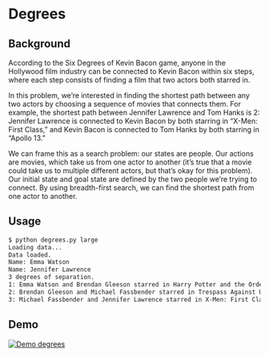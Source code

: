 # Degrees

## Background

According to the Six Degrees of Kevin Bacon game, anyone in the Hollywood film industry can be connected
to Kevin Bacon within six steps, where each step consists of finding a film that two actors both starred in.

In this problem, we’re interested in finding the shortest path between any two actors by choosing a sequence
of movies that connects them. For example, the shortest path between Jennifer Lawrence and Tom Hanks is
2: Jennifer Lawrence is connected to Kevin Bacon by both starring in “X-Men: First Class,” and Kevin Bacon
is connected to Tom Hanks by both starring in “Apollo 13.”

We can frame this as a search problem: our states are people. Our actions are movies, which take us from one
actor to another (it’s true that a movie could take us to multiple different actors, but that’s okay for this problem).
Our initial state and goal state are defined by the two people we’re trying to connect. By using breadth-first search,
we can find the shortest path from one actor to another.

## Usage

```bash
$ python degrees.py large
Loading data...
Data loaded.
Name: Emma Watson
Name: Jennifer Lawrence
3 degrees of separation.
1: Emma Watson and Brendan Gleeson starred in Harry Potter and the Order of the Phoenix
2: Brendan Gleeson and Michael Fassbender starred in Trespass Against Us
3: Michael Fassbender and Jennifer Lawrence starred in X-Men: First Class
```

## Demo
[![Demo degrees](https://www.youtube.com/watch?v=yRnkHhSkx-k/0.jpg)](https://www.youtube.com/watch?v=yRnkHhSkx-k)
